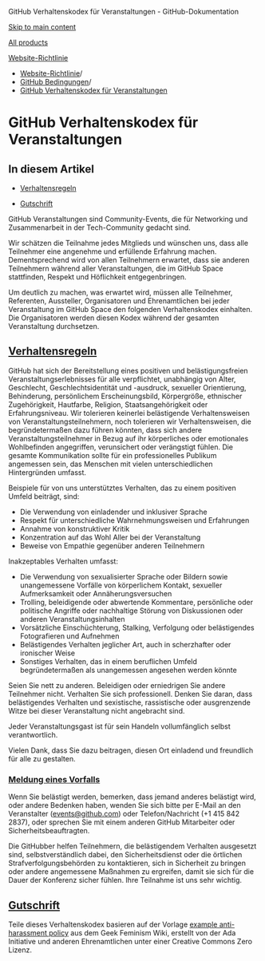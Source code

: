 GitHub Verhaltenskodex für Veranstaltungen - GitHub-Dokumentation

[Skip to main content](#main-content)

[All products](/de)

[Website-Richtlinie](/de/site-policy)

* [Website-Richtlinie](/de/site-policy)/
* [GitHub Bedingungen](/de/site-policy/github-terms)/
* [GitHub Verhaltenskodex für Veranstaltungen](/de/site-policy/github-terms/github-event-code-of-conduct)

GitHub Verhaltenskodex für Veranstaltungen
==========

In diesem Artikel
----------

* [Verhaltensregeln](#code-of-conduct)

* [Gutschrift](#credit)

GitHub Veranstaltungen sind Community-Events, die für Networking und Zusammenarbeit in der Tech-Community gedacht sind.

Wir schätzen die Teilnahme jedes Mitglieds und wünschen uns, dass alle Teilnehmer eine angenehme und erfüllende Erfahrung machen. Dementsprechend wird von allen Teilnehmern erwartet, dass sie anderen Teilnehmern während aller Veranstaltungen, die im GitHub Space stattfinden, Respekt und Höflichkeit entgegenbringen.

Um deutlich zu machen, was erwartet wird, müssen alle Teilnehmer, Referenten, Aussteller, Organisatoren und Ehrenamtlichen bei jeder Veranstaltung im GitHub Space den folgenden Verhaltenskodex einhalten. Die Organisatoren werden diesen Kodex während der gesamten Veranstaltung durchsetzen.

[Verhaltensregeln](#code-of-conduct)
----------

GitHub hat sich der Bereitstellung eines positiven und belästigungsfreien Veranstaltungserlebnisses für alle verpflichtet, unabhängig von Alter, Geschlecht, Geschlechtsidentität und -ausdruck, sexueller Orientierung, Behinderung, persönlichem Erscheinungsbild, Körpergröße, ethnischer Zugehörigkeit, Hautfarbe, Religion, Staatsangehörigkeit oder Erfahrungsniveau. Wir tolerieren keinerlei belästigende Verhaltensweisen von Veranstaltungsteilnehmern, noch tolerieren wir Verhaltensweisen, die begründetermaßen dazu führen könnten, dass sich andere Veranstaltungsteilnehmer in Bezug auf ihr körperliches oder emotionales Wohlbefinden angegriffen, verunsichert oder verängstigt fühlen. Die gesamte Kommunikation sollte für ein professionelles Publikum angemessen sein, das Menschen mit vielen unterschiedlichen Hintergründen umfasst.

Beispiele für von uns unterstütztes Verhalten, das zu einem positiven Umfeld beiträgt, sind:

* Die Verwendung von einladender und inklusiver Sprache
* Respekt für unterschiedliche Wahrnehmungsweisen und Erfahrungen
* Annahme von konstruktiver Kritik
* Konzentration auf das Wohl Aller bei der Veranstaltung
* Beweise von Empathie gegenüber anderen Teilnehmern

Inakzeptables Verhalten umfasst:

* Die Verwendung von sexualisierter Sprache oder Bildern sowie unangemessene Vorfälle von körperlichem Kontakt, sexueller Aufmerksamkeit oder Annäherungsversuchen
* Trolling, beleidigende oder abwertende Kommentare, persönliche oder politische Angriffe oder nachhaltige Störung von Diskussionen oder anderen Veranstaltungsinhalten
* Vorsätzliche Einschüchterung, Stalking, Verfolgung oder belästigendes Fotografieren und Aufnehmen
* Belästigendes Verhalten jeglicher Art, auch in scherzhafter oder ironischer Weise
* Sonstiges Verhalten, das in einem beruflichen Umfeld begründetermaßen als unangemessen angesehen werden könnte

Seien Sie nett zu anderen. Beleidigen oder erniedrigen Sie andere Teilnehmer nicht. Verhalten Sie sich professionell. Denken Sie daran, dass belästigendes Verhalten und sexistische, rassistische oder ausgrenzende Witze bei dieser Veranstaltung nicht angebracht sind.

Jeder Veranstaltungsgast ist für sein Handeln vollumfänglich selbst verantwortlich.

Vielen Dank, dass Sie dazu beitragen, diesen Ort einladend und freundlich für alle zu gestalten.

### [Meldung eines Vorfalls](#reporting-an-incident) ###

Wenn Sie belästigt werden, bemerken, dass jemand anderes belästigt wird, oder andere Bedenken haben, wenden Sie sich bitte per E-Mail an den Veranstalter ([events@github.com](mailto:events@github.com)) oder Telefon/Nachricht (+1 415 842 2837), oder sprechen Sie mit einem anderen GitHub Mitarbeiter oder Sicherheitsbeauftragten.

Die GitHubber helfen Teilnehmern, die belästigendem Verhalten ausgesetzt sind, selbstverständlich dabei, den Sicherheitsdienst oder die örtlichen Strafverfolgungsbehörden zu kontaktieren, sich in Sicherheit zu bringen oder andere angemessene Maßnahmen zu ergreifen, damit sie sich für die Dauer der Konferenz sicher fühlen. Ihre Teilnahme ist uns sehr wichtig.

[Gutschrift](#credit)
----------

Teile dieses Verhaltenskodex basieren auf der Vorlage [example anti-harassment policy](https://geekfeminism.wikia.org/wiki/Conference_anti-harassment/Policy) aus dem Geek Feminism Wiki, erstellt von der Ada Initiative und anderen Ehrenamtlichen unter einer Creative Commons Zero Lizenz.
